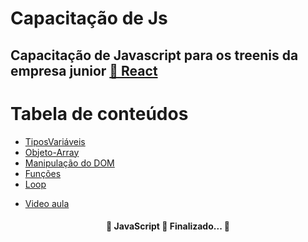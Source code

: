# Capacitação de Js
## Capacitação de Javascript para os treenis da empresa junior <a href="https://recodejr.com">🔗 React</a>

Tabela de conteúdos
=================
<!--ts-->
   * [TiposVariáveis](https://github.com/LucianoSabino/Capacitacao-js_RecodeJr/blob/main/partes-do-codigo/TiposVariaveis.js)
   * [Objeto-Array](https://github.com/LucianoSabino/Capacitacao-js_RecodeJr/blob/main/partes-do-codigo/objeto-array.js)
   * [Manipulação do DOM](https://github.com/LucianoSabino/Capacitacao-js_RecodeJr/blob/main/partes-do-codigo/ManipulacaoDOM.js)
   * [Funções](https://github.com/LucianoSabino/Capacitacao-js_RecodeJr/blob/main/partes-do-codigo/Funcao-if-else.js)
   * [Loop](https://github.com/LucianoSabino/Capacitacao-js_RecodeJr/blob/main/partes-do-codigo/loop.js)
<!--te-->

* [Video aula](https://youtu.be/mSQOs1BCqn0)
<h4 align="center"> 
	🚧  JavaScript 🚀 Finalizado...  🚧
</h4>